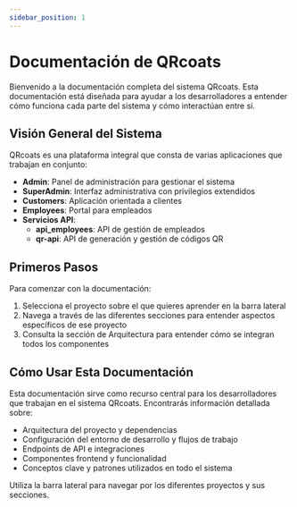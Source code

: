 ```yaml
---
sidebar_position: 1
---
```


# Documentación de QRcoats

Bienvenido a la documentación completa del sistema QRcoats. Esta documentación está diseñada para ayudar a los desarrolladores a entender cómo funciona cada parte del sistema y cómo interactúan entre sí.

## Visión General del Sistema

QRcoats es una plataforma integral que consta de varias aplicaciones que trabajan en conjunto:

- **Admin**: Panel de administración para gestionar el sistema
- **SuperAdmin**: Interfaz administrativa con privilegios extendidos
- **Customers**: Aplicación orientada a clientes
- **Employees**: Portal para empleados
- **Servicios API**:
  - **api_employees**: API de gestión de empleados
  - **qr-api**: API de generación y gestión de códigos QR

## Primeros Pasos

Para comenzar con la documentación:

1. Selecciona el proyecto sobre el que quieres aprender en la barra lateral
2. Navega a través de las diferentes secciones para entender aspectos específicos de ese proyecto
3. Consulta la sección de Arquitectura para entender cómo se integran todos los componentes

## Cómo Usar Esta Documentación

Esta documentación sirve como recurso central para los desarrolladores que trabajan en el sistema QRcoats. Encontrarás información detallada sobre:

- Arquitectura del proyecto y dependencias
- Configuración del entorno de desarrollo y flujos de trabajo
- Endpoints de API e integraciones
- Componentes frontend y funcionalidad
- Conceptos clave y patrones utilizados en todo el sistema

Utiliza la barra lateral para navegar por los diferentes proyectos y sus secciones.
